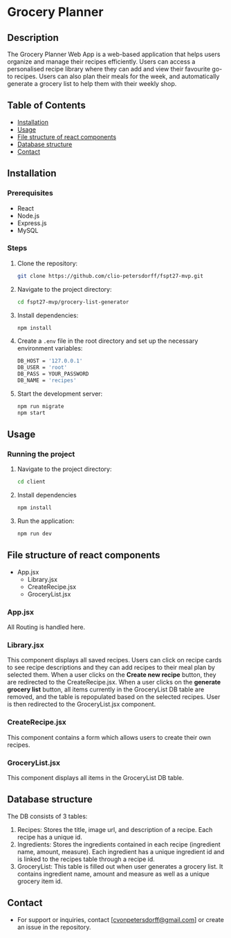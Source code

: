 # Grocery Planner

## Description

The Grocery Planner Web App is a web-based application that helps users organize and manage their recipes efficiently. Users can access a personalised recipe library where they can add and view their favourite go-to recipes. Users can also plan their meals for the week, and automatically generate a grocery list to help them with their weekly shop.

## Table of Contents

- [Installation](#installation)
- [Usage](#usage)
- [File structure of react components](#file-structure-of-react-components)
- [Database structure](#database-structure)
- [Contact](#contact)

## Installation

### Prerequisites

- React
- Node.js
- Express.js
- MySQL

### Steps

1. Clone the repository:

    ```sh
    git clone https://github.com/clio-petersdorff/fspt27-mvp.git 
    ```

2. Navigate to the project directory:

    ```sh
    cd fspt27-mvp/grocery-list-generator
    ```

3. Install dependencies:

    ```sh
    npm install
    ```

4. Create a `.env` file in the root directory and set up the necessary environment variables:

    ```sh
    DB_HOST = '127.0.0.1'
    DB_USER = 'root'
    DB_PASS = YOUR_PASSWORD
    DB_NAME = 'recipes'
    ```

5. Start the development server:

    ```sh
    npm run migrate
    npm start
    ```

## Usage

### Running the project

1. Navigate to the project directory:

    ```sh
    cd client
    ```

2. Install dependencies

    ```sh
    npm install
    ```

3. Run the application:

    ```sh
    npm run dev
    ```

## File structure of react components

- App.jsx
    - Library.jsx
    - CreateRecipe.jsx
    - GroceryList.jsx

### App.jsx

All Routing is handled here.

### Library.jsx

This component displays all saved recipes. Users can click on recipe cards to see recipe descriptions and they can add recipes to their meal plan by selected them.
When a user clicks on the **Create new recipe** button, they are redirected to the CreateRecipe.jsx. When a user clicks on the **generate grocery list** button, all items currently in the GroceryList DB table are removed, and the table is repopulated based on the selected recipes. User is then redirected to the GroceryList.jsx component.

### CreateRecipe.jsx

This component contains a form which allows users to create their own recipes.

### GroceryList.jsx

This component displays all items in the GroceryList DB table.

## Database structure

The DB consists of 3 tables:

1. Recipes: Stores the title, image url, and description of a recipe. Each recipe has a unique id.
2. Ingredients: Stores the ingredients contained in each recipe (ingredient name, amount, measure). Each ingredient has a unique ingredient id and is linked to the recipes table through a recipe id.
3. GroceryList: This table is filled out when user generates a grocery list. It contains ingredient name, amount and measure as well as a unique grocery item id.

## Contact

- For support or inquiries, contact [cvonpetersdorff@gmail.com] or create an issue in the repository.
